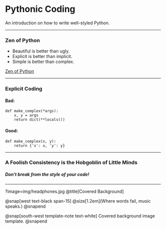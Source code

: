 # Pythonic Coding

An introduction on how to write well-styled Python.

---

### Zen of Python

- Beautiful is better than ugly.
- Explicit is better than implicit.
- Simple is better than complex.

[Zen of Python](https://www.python.org/dev/peps/pep-0020/)

---

### Explicit Coding

#### Bad:
```
def make_complex(*args):
    x, y = args
    return dict(**locals())
```

#### Good:
```
def make_complex(x, y):
    return {'x': x, 'y': y}
```

---

### A Foolish Consistency is the Hobgoblin of Little Minds

##### Don't break from the style of your code!

---

?image=img/headphones.jpg @title[Covered Background]

@snap[west text-black span-15] @size[1.2em](Where words fail, music speaks.) @snapend

@snap[south-west template-note text-white] Covered background image template. @snapend
